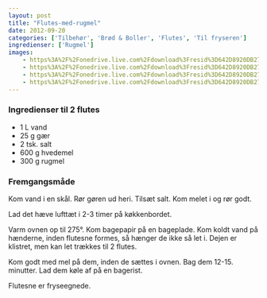 ```yaml
---
layout: post
title: "Flutes-med-rugmel"
date: 2012-09-20
categories: ['Tilbehør', 'Brød & Boller', 'Flutes', 'Til fryseren']
ingredienser: ['Rugmel']
images:
    - https%3A%2F%2Fonedrive.live.com%2Fdownload%3Fresid%3D642D8920DB2784EE!126670
    - https%3A%2F%2Fonedrive.live.com%2Fdownload%3Fresid%3D642D8920DB2784EE!126681
    - https%3A%2F%2Fonedrive.live.com%2Fdownload%3Fresid%3D642D8920DB2784EE!126678
    - https%3A%2F%2Fonedrive.live.com%2Fdownload%3Fresid%3D642D8920DB2784EE!126675
---
```


### Ingredienser til 2 flutes
-   1 L vand
-   25 g gær
-   2 tsk. salt
-   600 g hvedemel
-   300 g rugmel

### Fremgangsmåde
Kom vand i en skål. Rør gøren ud heri. Tilsæt salt. Kom melet i og rør godt.

Lad det hæve lufttæt i 2-3 timer på køkkenbordet.

Varm ovnen op til 275&deg;. Kom bagepapir på en bageplade. Kom koldt vand på hænderne, inden flutesne formes, så hænger de ikke så let i. Dejen er klistret, men kan let trækkes til 2 flutes.

Kom godt med mel på dem, inden de sættes i ovnen. Bag dem 12-15. minutter. Lad dem køle af på en bagerist.

Flutesne er fryseegnede.
